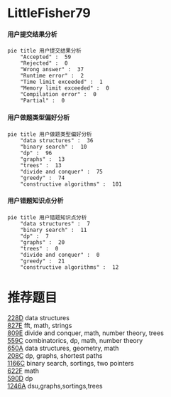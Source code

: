 # LittleFisher79

<!-- tabs:start -->



#### **用户提交结果分析**

```mermaid
pie title 用户提交结果分析
    "Accepted" :  59
    "Rejected" :  0
    "Wrong answer" :  37
    "Runtime error" :  2
    "Time limit exceeded" :  1
    "Memory limit exceeded" :  0
    "Compilation error" :  0
    "Partial" :  0
```

#### **用户做题类型偏好分析**

```mermaid
pie title 用户做题类型偏好分析
    "data structures" :  36
    "binary search" :  10
    "dp" :  96
    "graphs" :  13
    "trees" :  13
    "divide and conquer" :  75
    "greedy" :  74
    "constructive algorithms" :  101
```
#### **用户错题知识点分析**

```mermaid
pie title 用户错题知识点分析
    "data structures" :  7
    "binary search" :  11
    "dp" :  7
    "graphs" :  20
    "trees" :  0
    "divide and conquer" :  0
    "greedy" :  21
    "constructive algorithms" :  12
```



<!-- tabs:end -->
# 推荐题目
[228D](https://codeforces.com/contest/228/problem/D)		data structures		  
[827E](https://codeforces.com/contest/827/problem/E)		fft,
                        math,
                        strings		  
[809E](https://codeforces.com/contest/809/problem/E)		divide and conquer,
                        math,
                        number theory,
                        trees		  
[559C](https://codeforces.com/contest/559/problem/C)		combinatorics,
                        dp,
                        math,
                        number theory		  
[650A](https://codeforces.com/contest/650/problem/A)		data structures,
                        geometry,
                        math		  
[208C](https://codeforces.com/contest/208/problem/C)		dp,
                        graphs,
                        shortest paths		  
[1166C](https://codeforces.com/contest/1166/problem/C)		binary search,
                        sortings,
                        two pointers		  
[622F](https://codeforces.com/contest/622/problem/F)		math		  
[590D](https://codeforces.com/contest/590/problem/D)		dp		  
[1246A](https://codeforces.com/contest/1246/problem/A)		dsu,graphs,sortings,trees		  
